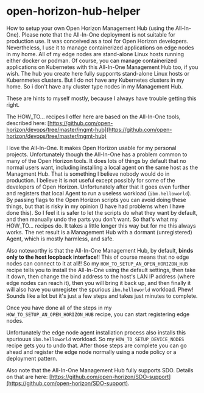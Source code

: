 # open-horizon-hub-helper

How to setup your own Open Horizon Management Hub (using the All-In-One). Please note that the All-In-One deployment is not suitable for production use. It was conceived as a tool for Open Horizon developers. Nevertheless, I use it to manage containerized applications on edge nodes in my home. All of my edge nodes are stand-alone Linux hosts running either docker or podman. Of course, you can manage containerized applications on Kubernetes with this All-In-One Management Hub too, if you wish. The hub you create here fully supporrts stand-alone Linux hosts or Kubernmetes clusters. But I do not have any Kubernetes clusters in my home. So i don't have any cluster type nodes in my Management Hub.

These are hints to myself mostly, because I always have trouble getting this right.

The HOW_TO... recipes I offer here are based on the All-In-One tools, described here:
   [https://github.com/open-horizon/devops/tree/master/mgmt-hub](https://github.com/open-horizon/devops/tree/master/mgmt-hub)

I love the All-In-One. It makes Open Horizon usable for my personal projects. Unfortunately though the All-In-One has a problem common to many of the Open Horizon tools. It does lots of things by default that no normal users want, including installing a local agent on the same host as the Managment Hub. That is something I believe nobody would do in production. I believe it is not useful except possibly for some of the developers of Open Horizon. Unfortunately after that it goes even further and registers that local Agent to run a useless workload (`ibm.helloworld`). By passing flags to the Open Horizon scripts you can avoid doing these things, but that is risky in my opinion (I have had problems when I have done this). So I feel it is safer to let the scripts do what they want by default, and then manually undo the parts you don't want. So that's what my HOW_TO... recipes do. It takes a little longer this way but for me this always works. The net result is a Management Hub with a dormant (unregistered) Agent, which is mostly harmless, and safe.

Also noteworthy is that the All-In-One Management Hub, by default, **binds only to the host loopback interface**!! This of course means that no edge nodes can connect to it at all!! So my `HOW_TO_SETUP_AN_OPEN_HORIZON_HUB` recipe tells you to install the All-In-One using the default settings, then take it down, then change the bind address to the host's LAN IP address (where edge nodes can reach it), then you will bring it back up, and then finally it will also have you unregister the spurious `ibm.helloworld` workload. Phew! Sounds like a lot but it's just a few steps and takes just minutes to complete.

Once you have done all of the steps in my `HOW_TO_SETUP_AN_OPEN_HORIZON_HUB` recipe, you can start registering edge nodes.

Unfortunately the edge node agent installation process also installs this spuriouus `ibm.helloworld` workload. So my `HOW_TO_SETUP_DEVICE_NODES` recipe gets you to undo that. After those steps are complete you can go ahead and register the edge node normally using a node policy or a deployment pattern.

Also note that the All-In-One Management Hub fully supports SDO. Details on that are here: [https://github.com/open-horizon/SDO-support](https://github.com/open-horizon/SDO-support).
